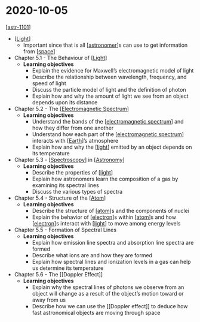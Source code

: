 # 2020-10-05

[[astr-1101]]

- [[Light]]
  - Important since that is all [[astronomer]]s can use to get information from [[space]]
- Chapter 5.1 - The Behaviour of [[Light]]
  - **Learning objectives**
    - Explain the evidence for Maxwell’s electromagnetic model of light
    - Describe the relationship between wavelength, frequency, and speed of light
    - Discuss the particle model of light and the definition of photon
    - Explain how and why the amount of light we see from an object depends upon its distance
- Chapter 5.2 - The [[Electromagnetic Spectrum]]
  - **Learning objectives**
    - Understand the bands of the [[electromagnetic spectrum]] and how they differ from one another
    - Understand how each part of the [[electromagnetic spectrum]] interacts with [[Earth]]’s atmosphere
    - Explain how and why the [[light]] emitted by an object depends on its temperature
- Chapter 5.3 - [[Spectroscopy]] in [[Astronomy]]
  - **Learning objectives**
    - Describe the properties of [[light]]
    - Explain how astronomers learn the composition of a gas by examining its spectral lines
    - Discuss the various types of spectra
- Chapter 5.4 - Structure of the [[Atom]]
  - **Learning objectives**
    - Describe the structure of [[atom]]s and the components of nuclei
    - Explain the behavior of [[electron]]s within [[atom]]s and how [[electron]]s interact with [[light]] to move among energy levels
- Chapter 5.5 - Formation of Spectral Lines
  - **Learning objectives**
    - Explain how emission line spectra and absorption line spectra are formed
    - Describe what ions are and how they are formed
    - Explain how spectral lines and ionization levels in a gas can help us determine its temperature
- Chapter 5.6 - The [[Doppler Effect]]
  - **Learning objectives**
    - Explain why the spectral lines of photons we observe from an object will change as a result of the object’s motion toward or away from us
    - Describe how we can use the [[Doppler effect]] to deduce how fast astronomical objects are moving through space


[//begin]: # "Autogenerated link references for markdown compatibility"
[astr-1101]: astr-1101 "ASTR 1101 - Intro to the Solar System"
[astronomer]: astronomer "Astronomer"
[space]: space "Space"
[electromagnetic spectrum]: electromagnetic-spectrum "Electromagnetic Spectrum"
[Earth]: earth "Earth 🜨"
[light]: light "Light"
[Spectroscopy]: spectroscopy "Spectroscopy"
[Astronomy]: astronomy "Astronomy"
[atom]: atom "Atom"
[electron]: electron "Electron"
[//end]: # "Autogenerated link references"